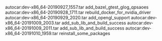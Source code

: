 autocar:dev-x86_64-20190927_1557.tar  add_bazel_gtest_glog_qpsaoes
autocar:dev-x86_64-20190928_1711.tar  rebuild_docker_for_nvidia_driver
autocar:dev-x86_64-20190929_2020.tar  add_opengl_support
autocar:dev-x86_64-20191009_2003.tar  add_sub_lib_and_build_success
autocar:dev-x86_64-20191009_2011.tar  add_sub_lib_and_build_success
autocar:dev-x86_64-20191010_1959.tar  reinstall_some_packages
